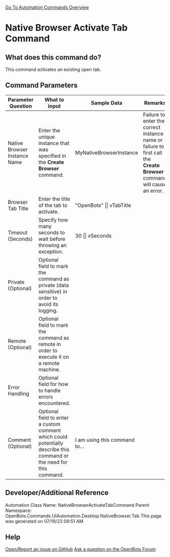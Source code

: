 <!--TITLE: Native Browser Activate Tab Command -->
<!-- SUBTITLE: a command in the UI Automation Commands\Desktop\Native Browser\Tab group. -->
[Go To Automation Commands Overview](/automation-commands)


# Native Browser Activate Tab Command


## What does this command do?
This command activates an existing open tab.


## Command Parameters
| Parameter Question   	| What to input  	|  Sample Data 	| Remarks  	|
| ---                    | ---               | ---           | ---       |
|Native Browser Instance Name|Enter the unique instance that was specified in the **Create Browser** command.|MyNativeBrowserInstance|Failure to enter the correct instance name or failure to first call the **Create Browser** command will cause an error.|
|Browser Tab Title|Enter the title of the tab to activate.|"OpenBots" \|\| vTabTitle||
|Timeout (Seconds)|Specify how many seconds to wait before throwing an exception.|30 \|\| vSeconds||
|Private (Optional)|Optional field to mark the command as private (data sensitive) in order to avoid its logging.|||
|Remote (Optional)|Optional field to mark the command as remote in order to execute it on a remote machine.|||
|Error Handling|Optional field for how to handle errors encountered.|||
|Comment (Optional)|Optional field to enter a custom comment which could potentially describe this command or the need for this command.|I am using this command to...||


## Developer/Additional Reference
Automation Class Name: NativeBrowserActivateTabCommand
Parent Namespace: OpenBots.Commands.UIAutomation.Desktop.NativeBrowser.Tab
This page was generated on 07/19/23 09:51 AM


## Help
[Open/Report an issue on GitHub](https://github.com/OpenBotsAI/OpenBots.Studio/issues/new)
[Ask a question on the OpenBots Forum](https://openbots.ai/forums/)
